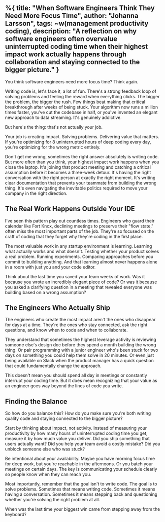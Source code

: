 %{
  title: "When Software Engineers Think They Need More Focus Time",
  author: "Johanna Larsson",
  tags: ~w(management productivity coding),
  description: "A reflection on why software engineers often overvalue uninterrupted coding time when their highest impact work actually happens through collaboration and staying connected to the bigger picture."
}
---

You think software engineers need more focus time? Think again.

Writing code is, let's face it, a lot of fun. There's a strong feedback loop of solving problems and feeling the reward when everything clicks. The bigger the problem, the bigger the rush. Few things beat making that critical breakthrough after weeks of being stuck. Your algorithm now runs a million times faster, you've cut the codebase in half, or you've invented an elegant new approach to data streaming. It's genuinely addictive.

But here's the thing: that's not actually your job.

Your job is creating impact. Solving problems. Delivering value that matters. If you're optimizing for 8 uninterrupted hours of deep coding every day, you're optimizing for the wrong metric entirely.

Don't get me wrong, sometimes the right answer absolutely is writing code. But more often than you think, your highest impact work happens when you close the laptop. It's joining that product meeting and catching a critical assumption before it becomes a three-week detour. It's having the right conversation with the right person at exactly the right moment. It's writing clear documentation that prevents your teammate from building the wrong thing. It's even navigating the inevitable politics required to move your company in the right direction.

## The Real Work Happens Outside Your IDE

I've seen this pattern play out countless times. Engineers who guard their calendar like Fort Knox, declining meetings to preserve their "flow state," often miss the most important parts of the job. They're so focused on the craft of coding that they forget why they're coding in the first place.

The most valuable work in any startup environment is learning. Learning what actually works and what doesn't. Testing whether your product solves a real problem. Running experiments. Comparing approaches before you commit to building anything. And that learning almost never happens alone in a room with just you and your code editor.

Think about the last time you saved your team weeks of work. Was it because you wrote an incredibly elegant piece of code? Or was it because you asked a clarifying question in a meeting that revealed everyone was building based on a wrong assumption?

## The Engineers Who Actually Ship

The engineers who create the most impact aren't the ones who disappear for days at a time. They're the ones who stay connected, ask the right questions, and know when to code and when to collaborate.

They understand that sometimes the highest leverage activity is reviewing someone else's design doc before they spend a month building the wrong thing. Or pair programming with a junior engineer who's been stuck for two days on something you could help them solve in 20 minutes. Or even just being available on Slack when the product manager has a quick question that could fundamentally change the approach.

This doesn't mean you should spend all day in meetings or constantly interrupt your coding time. But it does mean recognizing that your value as an engineer goes way beyond the lines of code you write.

## Finding the Balance

So how do you balance this? How do you make sure you're both writing quality code and staying connected to the bigger picture?

Start by thinking about impact, not activity. Instead of measuring your productivity by how many hours of uninterrupted coding time you get, measure it by how much value you deliver. Did you ship something that users actually want? Did you help your team avoid a costly mistake? Did you unblock someone else who was stuck?

Be intentional about your availability. Maybe you have morning focus time for deep work, but you're reachable in the afternoons. Or you batch your meetings on certain days. The key is communicating your schedule clearly so people know when they can reach you.

Most importantly, remember that the goal isn't to write code. The goal is to solve problems. Sometimes that means writing code. Sometimes it means having a conversation. Sometimes it means stepping back and questioning whether you're solving the right problem at all.

When was the last time your biggest win came from stepping away from the keyboard?
